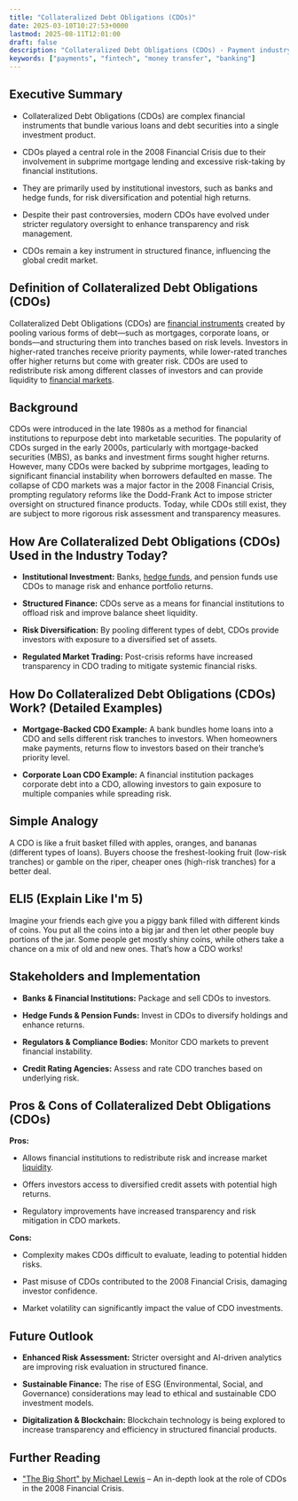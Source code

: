 ```yaml
---
title: "Collateralized Debt Obligations (CDOs)"
date: 2025-03-10T10:27:53+0000
lastmod: 2025-08-11T12:01:00
draft: false
description: "Collateralized Debt Obligations (CDOs) - Payment industry knowledge and insights"
keywords: ["payments", "fintech", "money transfer", "banking"]
---
```


## Executive Summary

- Collateralized Debt Obligations (CDOs) are complex financial instruments that bundle various loans and debt securities into a single investment product.

- CDOs played a central role in the 2008 Financial Crisis due to their involvement in subprime mortgage lending and excessive risk-taking by financial institutions.

- They are primarily used by institutional investors, such as banks and hedge funds, for risk diversification and potential high returns.

- Despite their past controversies, modern CDOs have evolved under stricter regulatory oversight to enhance transparency and risk management.

- CDOs remain a key instrument in structured finance, influencing the global credit market.

## Definition of Collateralized Debt Obligations (CDOs)

Collateralized Debt Obligations (CDOs) are [financial instruments](https://faisalkhanllc.xyz/resources/payments-wiki/f/financial-instrument/) created by pooling various forms of debt—such as mortgages, corporate loans, or bonds—and structuring them into tranches based on risk levels. Investors in higher-rated tranches receive priority payments, while lower-rated tranches offer higher returns but come with greater risk. CDOs are used to redistribute risk among different classes of investors and can provide liquidity to [financial markets](https://faisalkhanllc.xyz/resources/payments-wiki/f/financial-markets/).

## Background

CDOs were introduced in the late 1980s as a method for financial institutions to repurpose debt into marketable securities. The popularity of CDOs surged in the early 2000s, particularly with mortgage-backed securities (MBS), as banks and investment firms sought higher returns. However, many CDOs were backed by subprime mortgages, leading to significant financial instability when borrowers defaulted en masse. The collapse of CDO markets was a major factor in the 2008 Financial Crisis, prompting regulatory reforms like the Dodd-Frank Act to impose stricter oversight on structured finance products. Today, while CDOs still exist, they are subject to more rigorous risk assessment and transparency measures.

## How Are Collateralized Debt Obligations (CDOs) Used in the Industry Today?

- **Institutional Investment:** Banks, [hedge funds](https://faisalkhanllc.xyz/resources/payments-wiki/h/hedge-fund/), and pension funds use CDOs to manage risk and enhance portfolio returns.

- **Structured Finance:** CDOs serve as a means for financial institutions to offload risk and improve balance sheet liquidity.

- **Risk Diversification:** By pooling different types of debt, CDOs provide investors with exposure to a diversified set of assets.

- **Regulated Market Trading:** Post-crisis reforms have increased transparency in CDO trading to mitigate systemic financial risks.

## How Do Collateralized Debt Obligations (CDOs) Work? (Detailed Examples)

- **Mortgage-Backed CDO Example:** A bank bundles home loans into a CDO and sells different risk tranches to investors. When homeowners make payments, returns flow to investors based on their tranche’s priority level.

- **Corporate Loan CDO Example:** A financial institution packages corporate debt into a CDO, allowing investors to gain exposure to multiple companies while spreading risk.

## Simple Analogy

A CDO is like a fruit basket filled with apples, oranges, and bananas (different types of loans). Buyers choose the freshest-looking fruit (low-risk tranches) or gamble on the riper, cheaper ones (high-risk tranches) for a better deal.

## ELI5 (Explain Like I'm 5)

Imagine your friends each give you a piggy bank filled with different kinds of coins. You put all the coins into a big jar and then let other people buy portions of the jar. Some people get mostly shiny coins, while others take a chance on a mix of old and new ones. That’s how a CDO works!

## Stakeholders and Implementation

- **Banks & Financial Institutions:** Package and sell CDOs to investors.

- **Hedge Funds & Pension Funds:** Invest in CDOs to diversify holdings and enhance returns.

- **Regulators & Compliance Bodies:** Monitor CDO markets to prevent financial instability.

- **Credit Rating Agencies:** Assess and rate CDO tranches based on underlying risk.

## Pros & Cons of Collateralized Debt Obligations (CDOs)

**Pros:**

- Allows financial institutions to redistribute risk and increase market [liquidity](https://faisalkhanllc.xyz/resources/payments-wiki/l/liquidity/).

- Offers investors access to diversified credit assets with potential high returns.

- Regulatory improvements have increased transparency and risk mitigation in CDO markets.

**Cons:**

- Complexity makes CDOs difficult to evaluate, leading to potential hidden risks.

- Past misuse of CDOs contributed to the 2008 Financial Crisis, damaging investor confidence.

- Market volatility can significantly impact the value of CDO investments.

## Future Outlook

- **Enhanced Risk Assessment:** Stricter oversight and AI-driven analytics are improving risk evaluation in structured finance.

- **Sustainable Finance:** The rise of ESG (Environmental, Social, and Governance) considerations may lead to ethical and sustainable CDO investment models.

- **Digitalization & Blockchain:** Blockchain technology is being explored to increase transparency and efficiency in structured financial products.

## Further Reading

- ["The Big Short" by Michael Lewis](https://www.goodreads.com/en/book/show/29363577-the-big-short) – An in-depth look at the role of CDOs in the 2008 Financial Crisis.